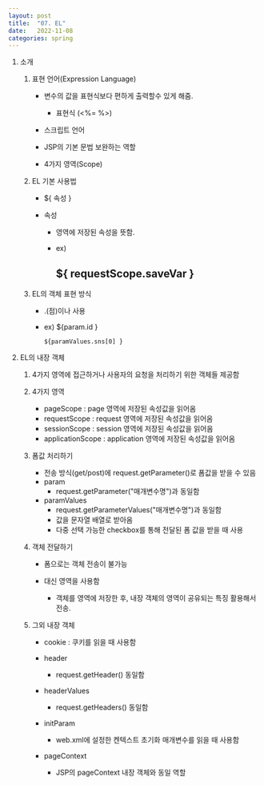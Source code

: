 ```yaml
---
layout: post
title:  "07. EL"
date:   2022-11-08
categories: spring
---
```

1. 소개

    1) 표현 언어(Expression Language)

        - 변수의 값을 표현식보다 편하게 출력할수 있게 해줌.

            - 표현식 (<%= %>)

        - 스크립트 언어 

        - JSP의 기본 문법 보완하는 역할 

        - 4가지 영역(Scope)

    2) EL 기본 사용법 

        - ${ 속성 }  

        - 속성 

            - 영역에 저장된 속성을 뜻함.

            - ex) <h2>${ requestScope.saveVar }</h2>    
    
    3) EL의 객체 표현 방식

        - .(점)이나 [](대괄호) 사용 

        - ex) ${param.id }

              ${paramValues.sns[0] }

 2. EL의 내장 객체 

    1) 4가지 영역에 접근하거나 사용자의 요청을 처리하기 위한 객체들 제공함         

    2) 4가지 영역 
    

        - pageScope : page 영역에 저장된 속성값을 읽어옴 
        - requestScope : request 영역에 저장된 속성값을 읽어옴 
        - sessionScope : session 영역에 저장된 속성값을 읽어옴
        - applicationScope : application 영역에 저장된 속성값을 읽어옴


    3) 폼값 처리하기 


        - 전송 방식(get/post)에 request.getParameter()로 폼값을 받을 수 있음 
        - param     
            - request.getParameter("매개변수명")과 동일함
        - paramValues
            - request.getParameterValues("매개변수명")과 동일함 
            - 값을 문자열 배열로 받아옴 
            - 다중 선택 가능한 checkbox를 통해 전달된 폼 값을 받을 때 사용    


    4) 객체 전달하기

        - 폼으로는 객체 전송이 불가능 

        - 대신 영역을 사용함 

            - 객체를 영역에 저장한 후, 내장 객체의 영역이 공유되는 특징 활용해서 전송.

    5) 그외 내장 객체


        - cookie : 쿠키를 읽을 때 사용함 

        - header

            - request.getHeader() 동일함 

        - headerValues

            - request.getHeaders() 동일함 

        - initParam             

            - web.xml에 설정한 켄텍스트 초기화 매개변수를 읽을 때 사용함 
            
        - pageContext

            - JSP의 pageContext 내장 객체와 동일 역할                 
